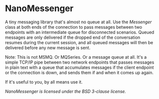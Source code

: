 # NanoMessenger

A tiny messaging library that's almost no queue at all. Use the *Messenger* class at both ends of the connection to pass messages between two endpoints with an intermediate queue for disconnected scenarios. Queued messages are only delivered if the dropped end of the conversation resumes during the current session, and all queued messages will then be delivered before any new message is sent. 

Note: This is not MSMQ. Or MQSeries. Or a message queue at all. It's a simple TCP/IP pipe between two network endpoints that passes messages in plain text with a queue that accumulates messages if the client endpoint or the connection is down, and sends them if and when it comes up again. 

If it's useful to you, by all means use it. 

*NanoMessenger is licensed under the BSD 3-clause license.*
